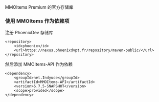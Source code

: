 MMOItems Premium 的官方存储库

### 使用 MMOItems 作为依赖项
注册 PhoenixDev 存储库
```
<repository>
    <id>phoenix</id>
    <url>https://nexus.phoenixdvpt.fr/repository/maven-public/</url>
</repository>
```
然后添加 MMOItems-API 作为依赖
```
<dependency>
    <groupId>net.Indyuce</groupId>
    <artifactId>MMOItems-API</artifactId>
    <version>6.7.5-SNAPSHOT</version>
    <scope>provided</scope>
</dependency>
```
